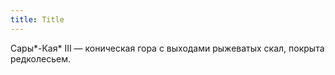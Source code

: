 ```yaml
---
title: Title
---
```


Сары*-Кая* III — коническая гора с выходами рыжеватых скал, покрыта редколесьем.
